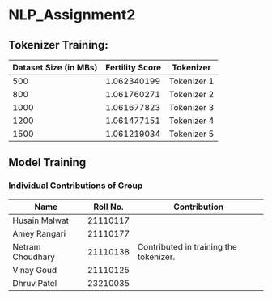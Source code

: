 # NLP_Assignment2


## Tokenizer Training:

| Dataset Size (in MBs) | Fertility Score | Tokenizer |
|------------------------|-----------------|-----------|
| 500                    | 1.062340199     | Tokenizer 1 |
| 800                    | 1.061760271     | Tokenizer 2 |
| 1000                   | 1.061677823     | Tokenizer 3 |
| 1200                   | 1.061477151     | Tokenizer 4 |
| 1500                   | 1.061219034     | Tokenizer 5 |


##  Model Training



### Individual Contributions of Group 

| Name             | Roll No. | Contribution                     |
|------------------|----------|----------------------------------|
| Husain Malwat    | 21110117 |                                  |
| Amey Rangari     | 21110177 |                                  |
| Netram Choudhary | 21110138 | Contributed in training the tokenizer. |
| Vinay Goud       | 21110125 |                                  |
| Dhruv Patel      | 23210035 |                                  |


